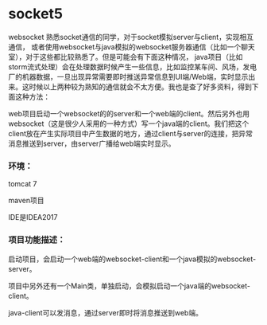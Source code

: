 # socket5
websocket
熟悉socket通信的同学，对于socket模拟server与client，实现相互通信，
或者使用websocket与java模拟的websocket服务器通信（比如一个聊天室），对于这些都比较熟悉了。但是可能会有下面这种情况，
java项目（比如storm流式处理）会在处理数据时候产生一些信息，比如监控某车间、风场，发电厂的机器数据，一旦出现异常需要即时推送异常信息到UI端/Web端，实时显示出来。这时候以上两种较为熟知的通信就会不太方便。我也是查了好多资料，得到下面这种方法：

web项目启动一个websocket的的server和一个web端的client。然后另外也用websocket（这是很少人采用的一种方式）写一个java端的client。我们把这个client放在产生实际项目中产生数据的地方，通过client与server的连接，把异常消息推送到server，由server广播给web端实时显示。

### 环境：
tomcat 7

maven项目

IDE是IDEA2017

### 项目功能描述：
启动项目，会启动一个web端的websocket-client和一个java模拟的websocket-server。

项目中另外还有一个Main类，单独启动，会模拟启动一个java端的websocket-client。

java-client可以发消息，通过server即时将消息推送到web端。
